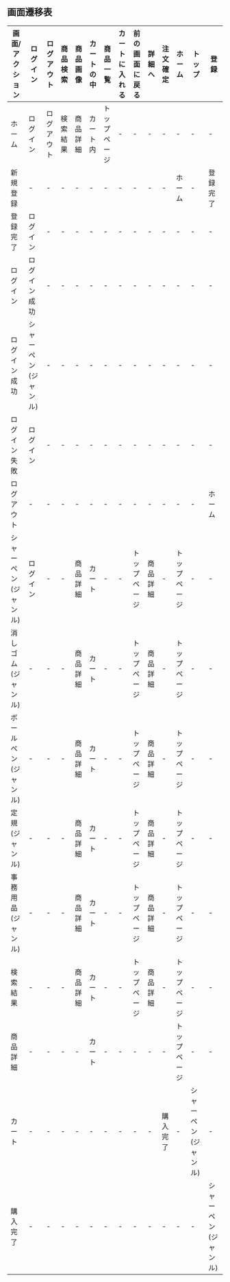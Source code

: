 ## 画面遷移表

|画面/アクション|ログイン|ログアウト|商品検索|商品画像|カートの中|商品一覧|カートに入れる|前の画面に戻る|詳細へ|注文確定|ホーム|トップ|登録|
|-------------|-------|---------|-------|-------|---------|-------|-------------|------------|------|------|---------|-----|----|
|ホーム|ログイン|ログアウト|検索結果|商品詳細|カート内|トップページ|-|-|-|-|-|-|-|
|新規登録|-|-|-|-|-|-|-|-|-|-|ホーム|-|登録完了|
|登録完了|ログイン|-|-|-|-|-|-|-|-|-|-|-|-|
|ログイン|ログイン成功|-|-|-|-|-|-|-|-|-|-|-|-|シャーペン(ジャンル)|-|
|ログイン成功|シャーペン(ジャンル)|-|-|-|-|-|-|-|-|-|-|-|-|-|
|ログイン失敗|ログイン|-|-|-|-|-|-|-|-|-|-|-|-|-|
|ログアウト|-|-|-|-|-|-|-|-|-|-|-|-|ホーム|-|-|
|シャーペン(ジャンル)|ログイン|-|-|商品詳細|カート|-|-|トップページ|商品詳細|-|トップページ|-|-|
|消しゴム(ジャンル)|-|-|-|商品詳細|カート|-|-|トップページ|商品詳細|-|トップページ|-|-|
|ボールペン(ジャンル)|-|-|-|商品詳細|カート|-|-|トップページ|商品詳細|-|トップページ|-|-|
|定規(ジャンル)|-|-|-|商品詳細|カート|-|-|トップページ|商品詳細|-|トップページ|-|-|
|事務用品(ジャンル)|-|-|-|商品詳細|カート|-|-|トップページ|商品詳細|-|トップページ|-|-|
|検索結果|-|-|-|商品詳細|カート|-|-|トップページ|商品詳細|-|トップページ|-|-|
|商品詳細|-|-|-|-|カート|-|-|-|-|-|トップページ|-|-|
|カート|-|-|-|-|-|-|-|-|-|購入完了|-|シャーペン(ジャンル)|-|
|購入完了|-|-|-|-|-|-|-|-|-|-|-|-|シャーペン(ジャンル)|-|
